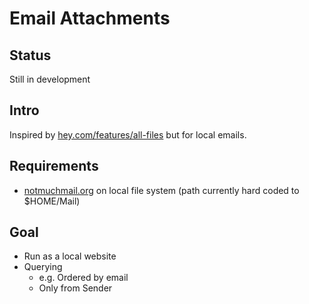 # Email Attachments

## Status

Still in development

## Intro

Inspired by
[hey.com/features/all-files](https://www.hey.com/features/all-files/) but for
local emails.

## Requirements

- [notmuchmail.org](https://notmuchmail.org) on local file system (path currently hard coded to $HOME/Mail)

## Goal

- Run as a local website
- Querying
  - e.g. Ordered by email
  - Only from Sender
